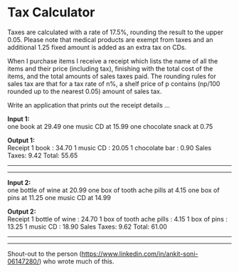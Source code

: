 # Tax Calculator

Taxes are calculated with a rate of 17.5%, rounding the result to the upper 0.05. Please note that medical products are exempt from taxes and an additional 1.25 fixed amount is added as an extra tax on CDs.

When I purchase items I receive a receipt which lists the name of all the
items and their price (including tax), finishing with the total cost of the
items, and the total amounts of sales taxes paid.  The rounding rules for
sales tax are that for a tax rate of n%, a shelf price of p contains
(np/100 rounded up to the nearest 0.05) amount of sales tax.

Write an application that prints out the receipt details ...

**Input 1:**  
one book at 29.49
one music CD at 15.99
one chocolate snack at 0.75

**Output 1:**  
Receipt
1 book  : 34.70
1 music CD  : 20.05
1 chocolate bar  : 0.90
Sales Taxes: 9.42
Total: 55.65
*******************************
***
**Input 2:**  
one bottle of wine at 20.99
one box of tooth ache pills at 4.15
one box of pins at 11.25
one music CD at 14.99

**Output 2:**  
Receipt
1 bottle of wine  : 24.70
1 box of tooth ache pills  : 4.15
1 box of pins  : 13.25
1 music CD  : 18.90
Sales Taxes: 9.62
Total: 61.00
*******************************
***

Shout-out to the person (https://www.linkedin.com/in/ankit-soni-06147280/) who wrote much of this. 